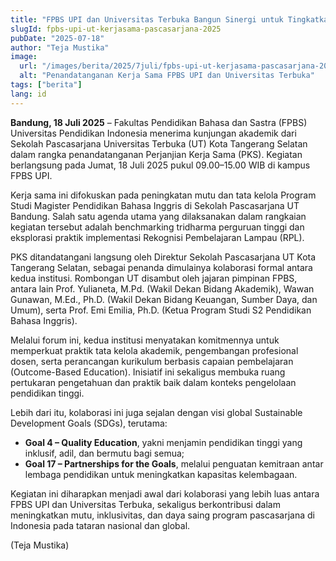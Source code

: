 ```yaml
---
title: "FPBS UPI dan Universitas Terbuka Bangun Sinergi untuk Tingkatkan Mutu Pascasarjana"
slugId: fpbs-upi-ut-kerjasama-pascasarjana-2025
pubDate: "2025-07-18"
author: "Teja Mustika"
image:
  url: "/images/berita/2025/7juli/fpbs-upi-ut-kerjasama-pascasarjana-2025.webp"
  alt: "Penandatanganan Kerja Sama FPBS UPI dan Universitas Terbuka"
tags: ["berita"]
lang: id
---
```


**Bandung, 18 Juli 2025** – Fakultas Pendidikan Bahasa dan Sastra (FPBS) Universitas Pendidikan Indonesia menerima kunjungan akademik dari Sekolah Pascasarjana Universitas Terbuka (UT) Kota Tangerang Selatan dalam rangka penandatanganan Perjanjian Kerja Sama (PKS). Kegiatan berlangsung pada Jumat, 18 Juli 2025 pukul 09.00–15.00 WIB di kampus FPBS UPI.

Kerja sama ini difokuskan pada peningkatan mutu dan tata kelola Program Studi Magister Pendidikan Bahasa Inggris di Sekolah Pascasarjana UT Bandung. Salah satu agenda utama yang dilaksanakan dalam rangkaian kegiatan tersebut adalah benchmarking tridharma perguruan tinggi dan eksplorasi praktik implementasi Rekognisi Pembelajaran Lampau (RPL).

PKS ditandatangani langsung oleh Direktur Sekolah Pascasarjana UT Kota Tangerang Selatan, sebagai penanda dimulainya kolaborasi formal antara kedua institusi. Rombongan UT disambut oleh jajaran pimpinan FPBS, antara lain Prof. Yulianeta, M.Pd. (Wakil Dekan Bidang Akademik), Wawan Gunawan, M.Ed., Ph.D. (Wakil Dekan Bidang Keuangan, Sumber Daya, dan Umum), serta Prof. Emi Emilia, Ph.D. (Ketua Program Studi S2 Pendidikan Bahasa Inggris).

Melalui forum ini, kedua institusi menyatakan komitmennya untuk memperkuat praktik tata kelola akademik, pengembangan profesional dosen, serta perancangan kurikulum berbasis capaian pembelajaran (Outcome-Based Education). Inisiatif ini sekaligus membuka ruang pertukaran pengetahuan dan praktik baik dalam konteks pengelolaan pendidikan tinggi.

Lebih dari itu, kolaborasi ini juga sejalan dengan visi global Sustainable Development Goals (SDGs), terutama:
- **Goal 4 – Quality Education**, yakni menjamin pendidikan tinggi yang inklusif, adil, dan bermutu bagi semua;
- **Goal 17 – Partnerships for the Goals**, melalui penguatan kemitraan antar lembaga pendidikan untuk meningkatkan kapasitas kelembagaan.

Kegiatan ini diharapkan menjadi awal dari kolaborasi yang lebih luas antara FPBS UPI dan Universitas Terbuka, sekaligus berkontribusi dalam meningkatkan mutu, inklusivitas, dan daya saing program pascasarjana di Indonesia pada tataran nasional dan global.

(Teja Mustika)
